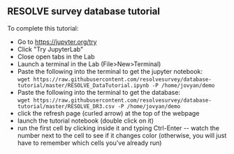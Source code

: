 ## RESOLVE survey database tutorial

To complete this tutorial:

 * Go to https://jupyter.org/try
 * Click "Try JupyterLab"
 * Close open tabs in the Lab
 * Launch a terminal in the Lab (File>New>Terminal)
 * Paste the following into the terminal to get the jupyter notebook:<br/>
  `wget https://raw.githubusercontent.com/resolvesurvey/database-tutorial/master/RESOLVE_DataTutorial.ipynb -P /home/jovyan/demo`
 * Paste the following into the terminal to get the database:<br/>
   `wget https://raw.githubusercontent.com/resolvesurvey/database-tutorial/master/RESOLVE_DR3.csv -P /home/jovyan/demo`
 * click the refresh page (curled arrow) at the top of the webpage
 * launch the tutorial notebook (double click on it)
 * run the first cell by clicking inside it and typing Ctrl-Enter -- watch the number next to the cell to see if it changes color (otherwise, you will just have to remember which cells you've already run)
